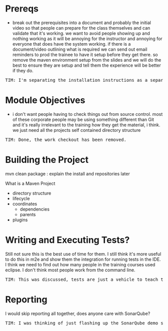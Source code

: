 # Prereqs

- break out the prerequisites into a document and probably the initial video so that people can prepare for the class themselves and can validate that it's working. we want to avoid people showing up and nothing working as it will be annoying for the instructor and annoying for everyone that does have the system working. if there is a document/video outlining what is required we can send out email reminders to prod the trainee to have it setup before they get there. so remove the maven environment setup from the slides and we will do the best to ensure they are setup and tell them the experience will be better if they do.

<pre>TIM: I'm separating the installation instructions as a separate slideshow for now.  As the content developers I'll turn that into a PDF using the print-pdf plugin for reveal.js</pre>

# Module Objectives

- i don't want people having to check things out from source control. most of these corporate people may be using something different than Git and it's really irrelevant to the training how they get the material, i think. we just need all the projects self contained directory structure

<pre>TIM: Done, the work checkout has been removed.</pre>

# Building the Project

mvn clean package : explain the install and repositories later

What is a Maven Project
- directory structure
- lifecycle
- coordinates
  - dependencies
  - parents
- plugins

# Writing and Executing Tests? 

Still not sure this is the best use of time for them. I still think it's more useful to do this in m2e and show them the integration for running tests in the IDE. I think we need to find out how many people in the training courses used eclipse. I don't think most people work from the command line.

<pre>TIM: This was discussed, tests are just a vehicle to teach the students about other features.</pre>

# Reporting

I would skip reporting all together, does anyone care with SonarQube?

<pre>TIM: I was thinking of just flashing up the SonarQube demo site and saying, "Look at that.  Maven helps driven those stats." I also think we should load up a Jenkins instance and do the same.  Not looking into setting up infrastructure to do it, but I do think we need to point at the instances where Maven helps driven awesome reports.  We just need to claim it, not do it.</pre>

